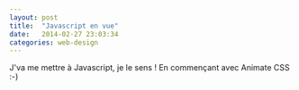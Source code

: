 ```yaml
---
layout: post
title:  "Javascript en vue"
date:   2014-02-27 23:03:34
categories: web-design
---
```


J'va me mettre à Javascript, je le sens ! En commençant avec Animate CSS :-)